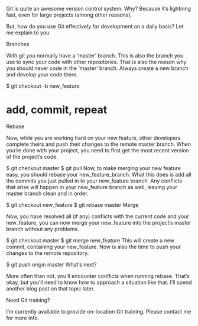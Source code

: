 Git is quite an awesome version control system. Why? Because it’s lightning fast, even for large projects (among other reasons).

But, how do you use Git effectively for development on a daily basis? Let me explain to you.

Branches

With git you normally have a ‘master’ branch. This is also the branch you use to sync your code with other repositories. That is also the reason why you should never code in the ‘master’ branch. Always create a new branch and develop your code there.

$ git checkout -b new_feature
# add, commit, repeat
Rebase

Now, while you are working hard on your new feature, other developers complete theirs and push their changes to the remote master branch. When you’re done with your project, you need to first get the most recent version of the project’s code.

$ git checkout master
$ git pull
Now, to make merging your new feature easy, you should rebase your new_feature_branch. What this does is add all the commits you just pulled in to your new_feature branch. Any conflicts that arise will happen in your new_feature branch as well, leaving your master branch clean and in order.

$ git checkout new_feature
$ git rebase master
Merge

Now, you have resolved all (if any) conflicts with the current code and your new_feature, you can now merge your new_feature into the project’s master branch without any problems.

$ git checkout master
$ git merge new_feature
This will create a new commit, containing your new_feature. Now is also the time to push your changes to the remote repository.

$ git push origin master
What’s next?

More often than not, you’ll encounter conflicts when running rebase. That’s okay, but you’ll need to know how to approach a situation like that. I’ll spend another blog post on that topic later.

Need Git training?

I’m currently available to provide on-location Git training. Please contact me for more info.